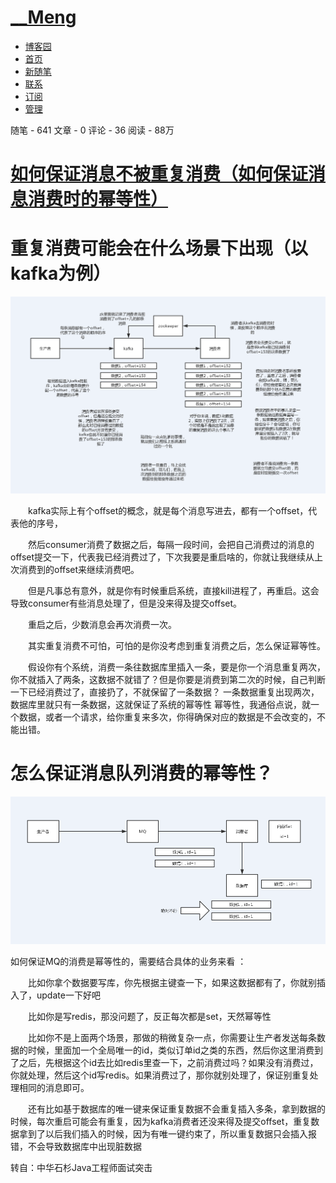 # [__Meng](https://www.cnblogs.com/mengchunchen/)

- [博客园](https://www.cnblogs.com/)
- [首页](https://www.cnblogs.com/mengchunchen/)
- [新随笔](https://i.cnblogs.com/EditPosts.aspx?opt=1)
- [联系](https://msg.cnblogs.com/send/__Meng)
- [订阅](javascript:void(0))
- [管理](https://i.cnblogs.com/)

随笔 - 641 文章 - 0 评论 - 36 阅读 - 88万

# [如何保证消息不被重复消费（如何保证消息消费时的幂等性）](https://www.cnblogs.com/mengchunchen/p/10007537.html)

 

# 重复消费可能会在什么场景下出现（以kafka为例）

![img](..\images\kafka\05_06_01_A_01_分布式存储核心组件_kafka_基础-应用2-重复消费-幂等性_01.png)

 

　　kafka实际上有个offset的概念，就是每个消息写进去，都有一个offset，代表他的序号，

　　然后consumer消费了数据之后，每隔一段时间，会把自己消费过的消息的offset提交一下，代表我已经消费过了，下次我要是重启啥的，你就让我继续从上次消费到的offset来继续消费吧。  

　　但是凡事总有意外，就是你有时候重启系统，直接kill进程了，再重启。这会导致consumer有些消息处理了，但是没来得及提交offset。

　　重启之后，少数消息会再次消费一次。  

　　其实重复消费不可怕，可怕的是你没考虑到重复消费之后，怎么保证幂等性。  

　　假设你有个系统，消费一条往数据库里插入一条，要是你一个消息重复两次，你不就插入了两条，这数据不就错了？但是你要是消费到第二次的时候，自己判断一下已经消费过了，直接扔了，不就保留了一条数据？  一条数据重复出现两次，数据库里就只有一条数据，这就保证了系统的幂等性  幂等性，我通俗点说，就一个数据，或者一个请求，给你重复来多次，你得确保对应的数据是不会改变的，不能出错。

 

# 怎么保证消息队列消费的幂等性？

![img](..\images\kafka\05_06_01_A_01_分布式存储核心组件_kafka_基础-应用2-重复消费-幂等性_02.png)

 

如何保证MQ的消费是幂等性的，需要结合具体的业务来看 ：

　　比如你拿个数据要写库，你先根据主键查一下，如果这数据都有了，你就别插入了，update一下好吧 

　　比如你是写redis，那没问题了，反正每次都是set，天然幂等性  

　　比如你不是上面两个场景，那做的稍微复杂一点，你需要让生产者发送每条数据的时候，里面加一个全局唯一的id，类似订单id之类的东西，然后你这里消费到了之后，先根据这个id去比如redis里查一下，之前消费过吗？如果没有消费过，你就处理，然后这个id写redis。如果消费过了，那你就别处理了，保证别重复处理相同的消息即可。  

　　还有比如基于数据库的唯一键来保证重复数据不会重复插入多条，拿到数据的时候，每次重启可能会有重复，因为kafka消费者还没来得及提交offset，重复数据拿到了以后我们插入的时候，因为有唯一键约束了，所以重复数据只会插入报错，不会导致数据库中出现脏数据  

 

转自：中华石杉Java工程师面试突击